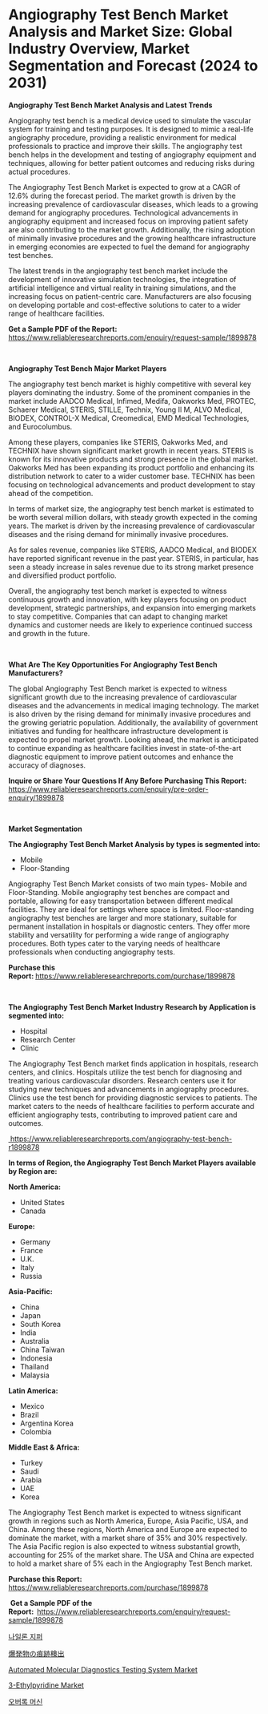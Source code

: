 <p><h1>Angiography Test Bench Market Analysis and Market Size: Global Industry Overview, Market Segmentation and Forecast (2024 to 2031)</h1></p><p><strong>Angiography Test Bench Market Analysis and Latest Trends</strong></p>
<p><p>Angiography test bench is a medical device used to simulate the vascular system for training and testing purposes. It is designed to mimic a real-life angiography procedure, providing a realistic environment for medical professionals to practice and improve their skills. The angiography test bench helps in the development and testing of angiography equipment and techniques, allowing for better patient outcomes and reducing risks during actual procedures.</p><p>The Angiography Test Bench Market is expected to grow at a CAGR of 12.6% during the forecast period. The market growth is driven by the increasing prevalence of cardiovascular diseases, which leads to a growing demand for angiography procedures. Technological advancements in angiography equipment and increased focus on improving patient safety are also contributing to the market growth. Additionally, the rising adoption of minimally invasive procedures and the growing healthcare infrastructure in emerging economies are expected to fuel the demand for angiography test benches.</p><p>The latest trends in the angiography test bench market include the development of innovative simulation technologies, the integration of artificial intelligence and virtual reality in training simulations, and the increasing focus on patient-centric care. Manufacturers are also focusing on developing portable and cost-effective solutions to cater to a wider range of healthcare facilities.</p></p>
<p><strong>Get a Sample PDF of the Report:&nbsp;</strong> <a href="https://www.reliableresearchreports.com/enquiry/request-sample/1899878">https://www.reliableresearchreports.com/enquiry/request-sample/1899878</a></p>
<p>&nbsp;</p>
<p><strong>Angiography Test Bench Major Market Players</strong></p>
<p><p>The angiography test bench market is highly competitive with several key players dominating the industry. Some of the prominent companies in the market include AADCO Medical, Infimed, Medifa, Oakworks Med, PROTEC, Schaerer Medical, STERIS, STILLE, Technix, Young Il M, ALVO Medical, BIODEX, CONTROL-X Medical, Creomedical, EMD Medical Technologies, and Eurocolumbus.</p><p>Among these players, companies like STERIS, Oakworks Med, and TECHNIX have shown significant market growth in recent years. STERIS is known for its innovative products and strong presence in the global market. Oakworks Med has been expanding its product portfolio and enhancing its distribution network to cater to a wider customer base. TECHNIX has been focusing on technological advancements and product development to stay ahead of the competition.</p><p>In terms of market size, the angiography test bench market is estimated to be worth several million dollars, with steady growth expected in the coming years. The market is driven by the increasing prevalence of cardiovascular diseases and the rising demand for minimally invasive procedures.</p><p>As for sales revenue, companies like STERIS, AADCO Medical, and BIODEX have reported significant revenue in the past year. STERIS, in particular, has seen a steady increase in sales revenue due to its strong market presence and diversified product portfolio.</p><p>Overall, the angiography test bench market is expected to witness continuous growth and innovation, with key players focusing on product development, strategic partnerships, and expansion into emerging markets to stay competitive. Companies that can adapt to changing market dynamics and customer needs are likely to experience continued success and growth in the future.</p></p>
<p>&nbsp;</p>
<p><strong>What Are The Key Opportunities For Angiography Test Bench Manufacturers?</strong></p>
<p><p>The global Angiography Test Bench market is expected to witness significant growth due to the increasing prevalence of cardiovascular diseases and the advancements in medical imaging technology. The market is also driven by the rising demand for minimally invasive procedures and the growing geriatric population. Additionally, the availability of government initiatives and funding for healthcare infrastructure development is expected to propel market growth. Looking ahead, the market is anticipated to continue expanding as healthcare facilities invest in state-of-the-art diagnostic equipment to improve patient outcomes and enhance the accuracy of diagnoses.</p></p>
<p><strong>Inquire or Share Your Questions If Any Before Purchasing This Report:</strong> <a href="https://www.reliableresearchreports.com/enquiry/pre-order-enquiry/1899878">https://www.reliableresearchreports.com/enquiry/pre-order-enquiry/1899878</a></p>
<p>&nbsp;</p>
<p><strong>Market Segmentation</strong></p>
<p><strong>The Angiography Test Bench Market Analysis by types is segmented into:</strong></p>
<p><ul><li>Mobile</li><li>Floor-Standing</li></ul></p>
<p><p>Angiography Test Bench Market consists of two main types- Mobile and Floor-Standing. Mobile angiography test benches are compact and portable, allowing for easy transportation between different medical facilities. They are ideal for settings where space is limited. Floor-standing angiography test benches are larger and more stationary, suitable for permanent installation in hospitals or diagnostic centers. They offer more stability and versatility for performing a wide range of angiography procedures. Both types cater to the varying needs of healthcare professionals when conducting angiography tests.</p></p>
<p><strong>Purchase this Report:&nbsp;</strong><a href="https://www.reliableresearchreports.com/purchase/1899878">https://www.reliableresearchreports.com/purchase/1899878</a></p>
<p>&nbsp;</p>
<p><strong>The Angiography Test Bench Market Industry Research by Application is segmented into:</strong></p>
<p><ul><li>Hospital</li><li>Research Center</li><li>Clinic</li></ul></p>
<p><p>The Angiography Test Bench market finds application in hospitals, research centers, and clinics. Hospitals utilize the test bench for diagnosing and treating various cardiovascular disorders. Research centers use it for studying new techniques and advancements in angiography procedures. Clinics use the test bench for providing diagnostic services to patients. The market caters to the needs of healthcare facilities to perform accurate and efficient angiography tests, contributing to improved patient care and outcomes.</p></p>
<p><a href="https://www.reliableresearchreports.com/angiography-test-bench-r1899878">&nbsp;https://www.reliableresearchreports.com/angiography-test-bench-r1899878</a></p>
<p><strong>In terms of Region, the Angiography Test Bench Market Players available by Region are:</strong></p>
<p>
    <p> <strong> North America: </strong>
        <ul>
            <li>United States</li>
            <li>Canada</li>
        </ul>
        </p> 
    <p> <strong> Europe: </strong>
        <ul>
            <li>Germany</li>
            <li>France</li>
            <li>U.K.</li>
            <li>Italy</li>
            <li>Russia</li>
        </ul>
        </p> 
    <p> <strong> Asia-Pacific: </strong>
        <ul>
            <li>China</li>
            <li>Japan</li>
            <li>South Korea</li>
            <li>India</li>
            <li>Australia</li>
            <li>China Taiwan</li>
            <li>Indonesia</li>
            <li>Thailand</li>
            <li>Malaysia</li>
        </ul>
        </p> 
    <p> <strong> Latin America: </strong>
        <ul>
            <li>Mexico</li>
            <li>Brazil</li>
            <li>Argentina Korea</li>
            <li>Colombia</li>
        </ul>
        </p> 
    <p> <strong> Middle East & Africa: </strong>
        <ul>
            <li>Turkey</li>
            <li>Saudi</li>
            <li>Arabia</li>
            <li>UAE</li>
            <li>Korea</li>
        </ul>
    </p>
    </p>
<p><p>The Angiography Test Bench market is expected to witness significant growth in regions such as North America, Europe, Asia Pacific, USA, and China. Among these regions, North America and Europe are expected to dominate the market, with a market share of 35% and 30% respectively. The Asia Pacific region is also expected to witness substantial growth, accounting for 25% of the market share. The USA and China are expected to hold a market share of 5% each in the Angiography Test Bench market.</p></p>
<p><strong>Purchase this Report: </strong><a href="https://www.reliableresearchreports.com/purchase/1899878">https://www.reliableresearchreports.com/purchase/1899878</a></p>
<p>&nbsp;<strong>Get a Sample PDF of the Report:&nbsp;&nbsp;</strong><a href="https://www.reliableresearchreports.com/enquiry/request-sample/1899878">https://www.reliableresearchreports.com/enquiry/request-sample/1899878</a></p>
<p><strong></strong></p>
<p><p><a href="https://github.com/TimmyMann6767/Market-Research-Report-List-1/blob/main/206552047776.md">나일론 지퍼</a></p><p><a href="https://github.com/bucuel854722/Market-Research-Report-List-2/blob/main/992212352186.md">爆発物の痕跡検出</a></p><p><a href="https://github.com/fiixsa/Market-Research-Report-List-2/blob/main/automated-molecular-diagnostics-testing-system-market.md">Automated Molecular Diagnostics Testing System Market</a></p><p><a href="https://issuu.com/reportprime-2/docs/3-ethylpyridine-market-size-2030.pptx">3-Ethylpyridine Market</a></p><p><a href="https://github.com/khytkeqagplkzqvh/Market-Research-Report-List-2/blob/main/758805047775.md">오버록 머신</a></p></p>